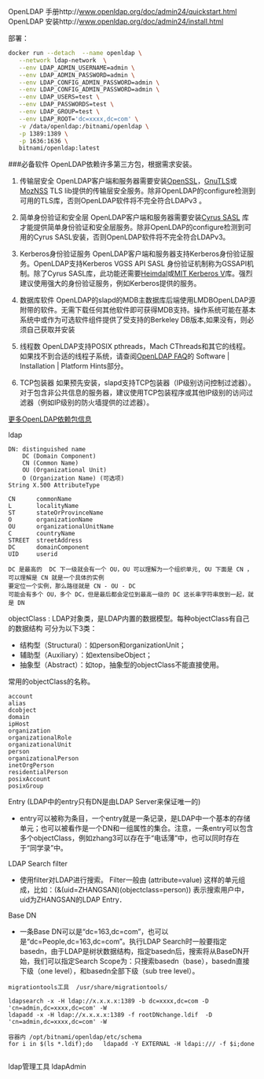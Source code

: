 OpenLDAP 手册http://www.openldap.org/doc/admin24/quickstart.html
OpenLDAP 安装http://www.openldap.org/doc/admin24/install.html

部署：

```bash
docker run --detach  --name openldap \
   --network ldap-network  \
   --env LDAP_ADMIN_USERNAME=admin \
   --env LDAP_ADMIN_PASSWORD=admin \
   --env LDAP_CONFIG_ADMIN_PASSWORD=admin \
   --env LDAP_CONFIG_ADMIN_PASSWORD=admin \
   --env LDAP_USERS=test \
   --env LDAP_PASSWORDS=test \
   --env LDAP_GROUP=test \
   --env LDAP_ROOT='dc=xxxx,dc=com' \
   -v /data/openldap:/bitnami/openldap \
   -p 1389:1389 \
   -p 1636:1636 \
   bitnami/openldap:latest
```



###必备软件
OpenLDAP依赖许多第三方包，根据需求安装。

1. 传输层安全
OpenLDAP客户端和服务器需要安装[OpenSSL](http://www.openssl.org/)，[GnuTLS]( http://www.gnu.org/software/gnutls/)或[MozNSS](http://developer.mozilla.org/en/NSS) TLS lib提供的传输层安全服务。除非OpenLDAP的configure检测到可用的TLS库，否则OpenLDAP软件将不完全符合LDAPv3 。

2. 简单身份验证和安全层
OpenLDAP客户端和服务器需要安装[Cyrus SASL](http://asg.web.cmu.edu/sasl/sasl-library.html) 库才能提供简单身份验证和安全层服务。除非OpenLDAP的configure检测到可用的Cyrus SASL安装，否则OpenLDAP软件将不完全符合LDAPv3。

3. Kerberos身份验证服务
OpenLDAP客户端和服务器支持Kerberos身份验证服务。OpenLDAP支持K​​erberos VGSS API SASL 身份验证机制称为GSSAPI机制。除了Cyrus SASL库，此功能还需要[Heimdal](http://www.pdc.kth.se/heimdal/)或[MIT Kerberos V](http://web.mit.edu/kerberos/www/)库。强烈建议使用强大的身份验证服务，例如Kerberos提供的服务。

4. 数据库软件
OpenLDAP的slapd的MDB主数据库后端使用LMDBOpenLDAP源附带的软件。无需下载任何其他软件即可获得MDB支持。操作系统可能在基本系统中或作为可选软件组件提供了受支持的Berkeley DB版本,如果没有，则必须自己获取并安装

5. 线程数
OpenLDAP支持POSIX pthreads，Mach CThreads和其它的线程。如果找不到合适的线程子系统，请查阅[OpenLDAP FAQ](http://www.openldap.org/faq/)的 Software | Installation | Platform Hints部分。

6. TCP包装器
如果预先安装，slapd支持TCP包装器（IP级别访问控制过滤器）。对于包含非公共信息的服务器，建议使用TCP包装程序或其他IP级别的访问过滤器（例如IP级别的防火墙提供的过滤器）。

[更多OpenLDAP依赖包信息](http://www.openldap.org/doc/admin24/appendix-recommended-versions.html)

ldap

```
DN: distinguished name
    DC (Domain Component)
    CN (Common Name)
    OU (Organizational Unit)
    O (Organization Name) (可选项)
String X.500 AttributeType

CN      commonName
L       localityName
ST      stateOrProvinceName
O       organizationName
OU      organizationalUnitName
C       countryName
STREET  streetAddress
DC      domainComponent
UID     userid

DC 是最高的  DC 下一级就会有一个 OU，OU 可以理解为一个组织单元, OU 下面是 CN ，可以理解是 CN 就是一个具体的实例
要定位一个实例，那么路径就是 CN - OU - DC
可能会有多个 OU，多个 DC，但是最后都会定位到最高一级的 DC 这长串字符串放到一起，就是 DN
```

objectClass  : LDAP对象类，是LDAP内置的数据模型。每种objectClass有自己的数据结构
可分为以下3类：

- 结构型（Structural）：如person和organizationUnit；
- 辅助型（Auxiliary）：如extensibeObject；
- 抽象型（Abstract）：如top，抽象型的objectClass不能直接使用。

常用的objectClass的名称。

```
account
alias
dcobject
domain
ipHost
organization
organizationalRole
organizationalUnit
person
organizationalPerson
inetOrgPerson
residentialPerson
posixAccount
posixGroup
```

Entry  (LDAP中的entry只有DN是由LDAP Server来保证唯一的)

- entry可以被称为条目，一个entry就是一条记录，是LDAP中一个基本的存储单元；也可以被看作是一个DN和一组属性的集合。注意，一条entry可以包含多个objectClass，例如zhang3可以存在于“电话薄”中，也可以同时存在于“同学录”中。

LDAP Search filter

- 使用filter对LDAP进行搜索。 Filter一般由 (attribute=value) 这样的单元组成，比如：(&(uid=ZHANGSAN)(objectclass=person)) 表示搜索用户中，uid为ZHANGSAN的LDAP Entry．

Base DN

- 一条Base DN可以是“dc=163,dc=com”，也可以是“dc=People,dc=163,dc=com”。执行LDAP Search时一般要指定basedn，由于LDAP是树状数据结构，指定basedn后，搜索将从BaseDN开始，我们可以指定Search Scope为：只搜索basedn（base），basedn直接下级（one level），和basedn全部下级（sub tree level）。

```
migrationtools工具  /usr/share/migrationtools/

ldapsearch -x -H ldap://x.x.x.x:1389 -b dc=xxxx,dc=com -D 'cn=admin,dc=xxxx,dc=com' -W
ldapadd -x -H ldap://x.x.x.x:1389 -f rootDNchange.ldif  -D 'cn=admin,dc=xxxx,dc=com' -W

容器内 /opt/bitnami/openldap/etc/schema 
for i in $(ls *.ldif);do   ldapadd -Y EXTERNAL -H ldapi:/// -f $i;done


```

ldap管理工具 ldapAdmin


